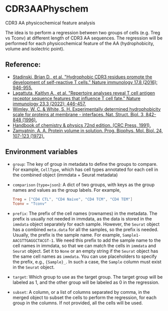 # CDR3AAPhyschem

CDR3 AA physicochemical feature analysis

The idea is to perform a regression between two groups of cells
(e.g. Treg vs Tconv) at different length of CDR3 AA sequences.
The regression will be performed for each physicochemical feature of the
AA (hydrophobicity, volume and isolectric point).

## Reference:

- [Stadinski, Brian D., et al. "Hydrophobic CDR3 residues promote the development of self-reactive T cells." Nature immunology 17.8 (2016): 946-955.](https://www.nature.com/articles/ni.3491)
- [Lagattuta, Kaitlyn A., et al. "Repertoire analyses reveal T cell antigen receptor sequence features that influence T cell fate." Nature immunology 23.3 (2022): 446-457.](https://www.nature.com/articles/s41590-022-01129-x)
- [Wimley, W. C. & White, S. H. Experimentally determined hydrophobicity scale for proteins at membrane - interfaces. Nat. Struct. Biol. 3, 842-848 (1996).](https://www.nature.com/articles/nsb1096-842)
- [Handbook of chemistry & physics 72nd edition. (CRC Press, 1991).](https://books.google.com/books?hl=en&lr=&id=bNDMBQAAQBAJ&oi=fnd&pg=PP1&dq=Hdbk+of+chemistry+%26+physics&ots=H9fzwhwz-C&sig=EXHI9N3q4OW9TYEBWlldqkvADfM#v=onepage&q=Hdbk%20of%20chemistry%20%26%20physics&f=false)
- [Zamyatnin, A. A. Protein volume in solution. Prog. Biophys. Mol. Biol. 24, 107-123 (1972).](https://www.sciencedirect.com/science/article/pii/0079610772900053)

## Environment variables

- `group`: The key of group in metadata to define the groups to
    compare. For example, `CellType`, which has cell types annotated
    for each cell in the combined object (immdata + Seurat metadata)
- `comparison` (`type=json`): A dict of two groups, with keys as the
    group names and values as the group labels. For example,
    ```toml
    Treg = ["CD4 CTL", "CD4 Naive", "CD4 TCM", "CD4 TEM"]
    Tconv = "Tconv"
    ```

- `prefix`: The prefix of the cell names (rownames) in the metadata.
    The prefix is usually not needed in immdata, as the data is stored
    in the `immdata` object separately for each sample. However, the
    `Seurat` object has a combined `meta.data` for all the samples,
    so the prefix is needed. Usually, the prefix is the sample name.
    For example, `Sample1-AACGTTGAGGCTACGT-1`.
    We need this prefix to add the sample name to the cell names in
    immdata, so that we can match the cells in `immdata` and
    `Seurat` object. Set it to `None` or an empty string if the
    `Seurat` object has the same cell names as `immdata`. You can use
    placeholders to specify the prefix, e.g., `{Sample}_`. In such a
    case, the `Sample` column must exist in the `Seurat` object.
- `target`: Which group to use as the target group. The target
    group will be labeled as 1, and the other group will be labeled as
    0 in the regression.
- `subset`: A column, or a list of columns separated by comma,
    in the merged object to subset the cells to perform the regression,
    for each group in the columns.
    If not provided, all the cells will be used.

